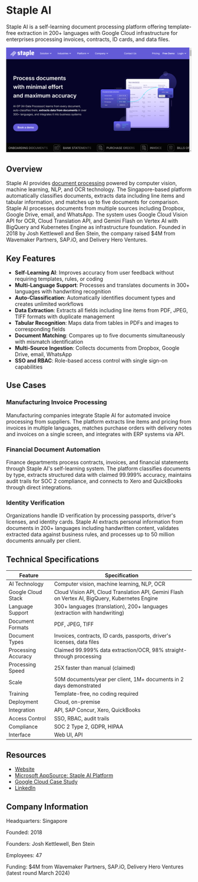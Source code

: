 # Staple AI

Staple AI is a self-learning document processing platform offering template-free extraction in 200+ languages with Google Cloud infrastructure for enterprises processing invoices, contracts, ID cards, and data files.

![Staple AI](assets/staple-ai.png)


## Overview

Staple AI provides [document processing](../../capabilities/document-understanding/index.md) powered by computer vision, machine learning, NLP, and OCR technology. The Singapore-based platform automatically classifies documents, extracts data including line items and tabular information, and matches up to five documents for comparison. Staple AI processes documents from multiple sources including Dropbox, Google Drive, email, and WhatsApp. The system uses Google Cloud Vision API for OCR, Cloud Translation API, and Gemini Flash on Vertex AI with BigQuery and Kubernetes Engine as infrastructure foundation. Founded in 2018 by Josh Kettlewell and Ben Stein, the company raised $4M from Wavemaker Partners, SAP.iO, and Delivery Hero Ventures.

## Key Features

- **Self-Learning AI**: Improves accuracy from user feedback without requiring templates, rules, or coding
- **Multi-Language Support**: Processes and translates documents in 300+ languages with handwriting recognition
- **Auto-Classification**: Automatically identifies document types and creates unlimited workflows
- **Data Extraction**: Extracts all fields including line items from PDF, JPEG, TIFF formats with duplicate management
- **Tabular Recognition**: Maps data from tables in PDFs and images to corresponding fields
- **Document Matching**: Compares up to five documents simultaneously with mismatch identification
- **Multi-Source Ingestion**: Collects documents from Dropbox, Google Drive, email, WhatsApp
- **SSO and RBAC**: Role-based access control with single sign-on capabilities

## Use Cases

### Manufacturing Invoice Processing

Manufacturing companies integrate Staple AI for automated invoice processing from suppliers. The platform extracts line items and pricing from invoices in multiple languages, matches purchase orders with delivery notes and invoices on a single screen, and integrates with ERP systems via API.

### Financial Document Automation

Finance departments process contracts, invoices, and financial statements through Staple AI's self-learning system. The platform classifies documents by type, extracts structured data with claimed 99.999% accuracy, maintains audit trails for SOC 2 compliance, and connects to Xero and QuickBooks through direct integrations.

### Identity Verification

Organizations handle ID verification by processing passports, driver's licenses, and identity cards. Staple AI extracts personal information from documents in 200+ languages including handwritten content, validates extracted data against business rules, and processes up to 50 million documents annually per client.

## Technical Specifications

| Feature | Specification |
|---------|---------------|
| AI Technology | Computer vision, machine learning, NLP, OCR |
| Google Cloud Stack | Cloud Vision API, Cloud Translation API, Gemini Flash on Vertex AI, BigQuery, Kubernetes Engine |
| Language Support | 300+ languages (translation), 200+ languages (extraction with handwriting) |
| Document Formats | PDF, JPEG, TIFF |
| Document Types | Invoices, contracts, ID cards, passports, driver's licenses, data files |
| Processing Accuracy | Claimed 99.999% data extraction/OCR, 98% straight-through processing |
| Processing Speed | 25X faster than manual (claimed) |
| Scale | 50M documents/year per client, 1M+ documents in 2 days demonstrated |
| Training | Template-free, no coding required |
| Deployment | Cloud, on-premise |
| Integration | API, SAP Concur, Xero, QuickBooks |
| Access Control | SSO, RBAC, audit trails |
| Compliance | SOC 2 Type 2, GDPR, HIPAA |
| Interface | Web UI, API |

## Resources

- [Website](https://www.staple.ai)
- [Microsoft AppSource: Staple AI Platform](https://appsource.microsoft.com/en-us/product/web-apps/stapleai1591952469773.staple)
- [Google Cloud Case Study](https://cloud.google.com/customers/staple-ai)
- [LinkedIn](https://sg.linkedin.com/company/staple)

## Company Information

Headquarters: Singapore

Founded: 2018

Founders: Josh Kettlewell, Ben Stein

Employees: 47

Funding: $4M from Wavemaker Partners, SAP.iO, Delivery Hero Ventures (latest round March 2024)
